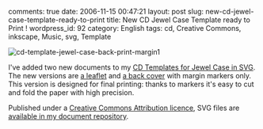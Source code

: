 comments: true
date: 2006-11-15 00:47:21
layout: post
slug: new-cd-jewel-case-template-ready-to-print
title: New CD Jewel Case Template ready to Print !
wordpress_id: 92
category: English
tags: cd, Creative Commons, inkscape, Music, svg, Template

![cd-template-jewel-case-back-print-margin1](http://kevin.deldycke.com/wp-content/uploads/2006/11/cd-template-jewel-case-back-print-margin1.png)

I've added two new documents to my [CD Templates for Jewel Case in SVG](http://kevin.deldycke.com/2006/09/cd-templates-for-jewel-case-in-svg/). The new versions are [a leaflet](http://kevin.deldycke.com/static/documents/cd-template-jewel-case-leaflet-print-margin.svg) and [a back cover](http://kevin.deldycke.com/static/documents/cd-template-jewel-case-back-print-margin.svg) with margin markers only. This version is designed for final printing: thanks to markers it's easy to cut and fold the paper with high precision.

Published under a [Creative Commons Attribution licence](http://creativecommons.org/licenses/by/2.5/), SVG files are [available in my document repository](http://kevin.deldycke.com/static/documents/).

